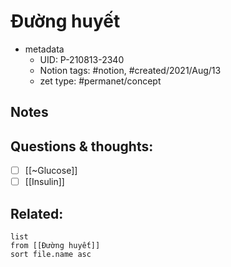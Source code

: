 # Đường huyết

- metadata
	- UID: P-210813-2340
	- Notion tags: #notion, #created/2021/Aug/13
	- zet type: #permanet/concept

## Notes


## Questions & thoughts:
- [ ] [[~Glucose]]
- [ ] [[Insulin]]

## Related:
```dataview
list
from [[Đường huyết]]
sort file.name asc
```